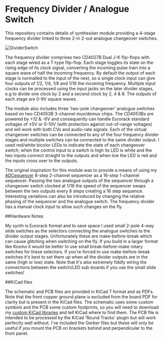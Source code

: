 # Frequency Divider / Analogue Switch

This repository contains details of synthesiser module providing a 4-stage frequency divider linked to three 2-in 2-out analogue changeover switches.

![DividerSwitch](https://github.com/user-attachments/assets/e2518ae7-653d-48fa-aa92-c53b749d4124)

The frequency divider comprises two CD4027B Dual J-K flip-flops with each stage wired as a T-type flip-flop. Each stage toggles its state on the rising edge of its clock signal, converting the incoming pulse train into a square wave of half the incoming frequency. By default the output of each stage is normalled to the input of the next, so a single clock input can give four outputs of 1/2, 1/4, 1/8 and 1/16 the incoming frequency. Multiple input clocks can be processed using the input jacks on the later divider stages, e.g to divide one clock by 2 and a second clock by 2, 4 & 8. The outputs of each stage are 0-9V square waves.

The module also includes three 'two-pole changeover' analogue switches based on two CD4053B 3-channel mux/demux chips. The CD4053Bs are powered by +12 & -6V and consequently can handle Eurorack standard voltages of ±5V or 0-10V (with protection against out-of-range voltages) and will work with both CVs and audio-rate signals. Each of the virtual changeover switches can be connected to any of the four frequency divider stages and multiple switches can be connected to the same divider output. I used red/white bicolor LEDs to indicate the state of each changeover switch; when the control input to a switch is high its LED is white and the two inputs connect straight to the outputs and when low the LED is red and the inputs cross over to the outputs.

The original inspiration for this module was to provide a means of using my [ADCequencer](https://github.com/clarionut/ADCequencer) 8-step 2-channel sequencer as a 16-step 1-channel sequencer. Passing the two analogue outputs of the sequencer through a changeover switch clocked at 1/16 the speed of the sequencer swaps between the two outputs every 8 steps creating a 16 step sequence. Interesting variations can also be introduced by changing the relative phasing of the sequencer and the analogue switch. The frequency divider has a manual clock input to allow such changes on the fly.

##Hardware Notes

My synth is Eurorack format and to save space I used small 2-pole 4-way slide switches as the selectors connecting the analogue switches to the divider output stages. Unfortunately these are make-before-break which can cause glitching when switching on the fly. If you build in a larger format like Kosmo it would be better to use small break-before-make rotary switches for these selectors. If you're forced to use make-before-break switches it's best to set them up when all the divider outputs are in the same (high or low) state. Note that it's also extremely fiddly wiring the connections between the switch/LED sub-boards if you use the small slide switches!

##KiCad files

The schematic and PCB files are provided in KiCad 7 format and as PDFs. Note that the front copper ground plane is excluded from the board PDF for clarity but is present in the KiCad files. The schematic uses some custom symbols and the PCB some custom footprints, so you will need to download my [custom KiCad libraries](https://github.com/clarionut/kiCad_libraries) and tell KiCad where to find them. The PCB file is intended to be processed by the KiCad 'Round Tracks' plugin but will work perfectly well without. I've included the Gerber files but these will only be useful if you mount the PCB on brackets behind and perpendicular to the front panel.
